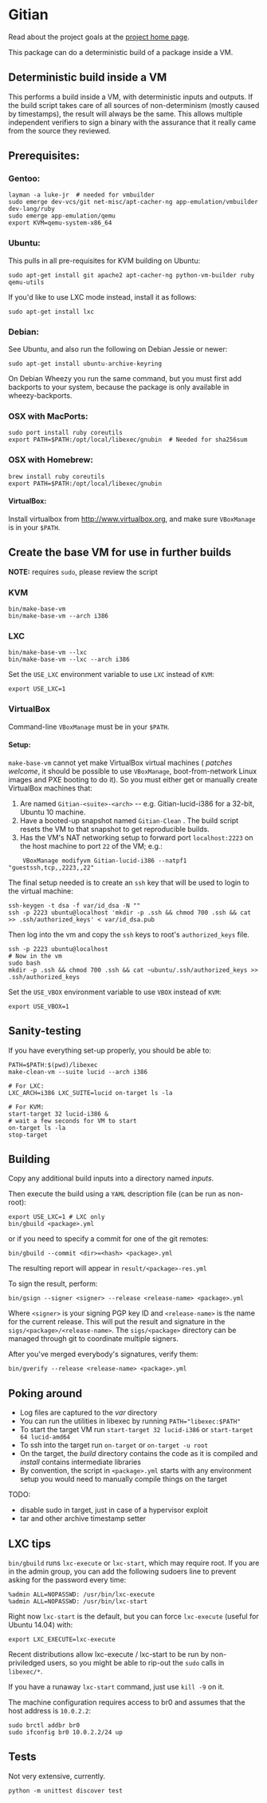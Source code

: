 # Gitian

Read about the project goals at the [project home page](https://gitian.org/).

This package can do a deterministic build of a package inside a VM.

## Deterministic build inside a VM

This performs a build inside a VM, with deterministic inputs and outputs.  If the build script takes care of all sources of non-determinism (mostly caused by timestamps), the result will always be the same.  This allows multiple independent verifiers to sign a binary with the assurance that it really came from the source they reviewed.

## Prerequisites:

### Gentoo:

    layman -a luke-jr  # needed for vmbuilder
    sudo emerge dev-vcs/git net-misc/apt-cacher-ng app-emulation/vmbuilder dev-lang/ruby
    sudo emerge app-emulation/qemu
    export KVM=qemu-system-x86_64

### Ubuntu:

This pulls in all pre-requisites for KVM building on Ubuntu:

    sudo apt-get install git apache2 apt-cacher-ng python-vm-builder ruby qemu-utils

If you'd like to use LXC mode instead, install it as follows:

    sudo apt-get install lxc

### Debian:

See Ubuntu, and also run the following on Debian Jessie or newer:

    sudo apt-get install ubuntu-archive-keyring

On Debian Wheezy you run the same command, but you must first add backports to your system, because the package is only available in wheezy-backports.

### OSX with MacPorts:

    sudo port install ruby coreutils
    export PATH=$PATH:/opt/local/libexec/gnubin  # Needed for sha256sum
    
### OSX with Homebrew:

    brew install ruby coreutils
    export PATH=$PATH:/opt/local/libexec/gnubin    

#### VirtualBox:

Install virtualbox from http://www.virtualbox.org, and make sure `VBoxManage` is in your `$PATH`.

## Create the base VM for use in further builds
**NOTE:** requires `sudo`, please review the script

### KVM

    bin/make-base-vm
    bin/make-base-vm --arch i386

### LXC

    bin/make-base-vm --lxc
    bin/make-base-vm --lxc --arch i386

Set the `USE_LXC` environment variable to use `LXC` instead of `KVM`:

    export USE_LXC=1

### VirtualBox

Command-line `VBoxManage` must be in your `$PATH`.

#### Setup:

`make-base-vm` cannot yet make VirtualBox virtual machines ( _patches welcome_, it should be possible to use `VBoxManage`, boot-from-network Linux images and PXE booting to do it). So you must either get or manually create VirtualBox machines that:

1. Are named `Gitian-<suite>-<arch>` -- e.g. Gitian-lucid-i386 for a 32-bit, Ubuntu 10 machine.
2. Have a booted-up snapshot named `Gitian-Clean` .  The build script resets the VM to that snapshot to get reproducible builds.
3. Has the VM's NAT networking setup to forward port `localhost:2223` on the host machine to port `22` of the VM; e.g.:

```
    VBoxManage modifyvm Gitian-lucid-i386 --natpf1 "guestssh,tcp,,2223,,22"
```

The final setup needed is to create an `ssh` key that will be used to login to the virtual machine:

    ssh-keygen -t dsa -f var/id_dsa -N ""
    ssh -p 2223 ubuntu@localhost 'mkdir -p .ssh && chmod 700 .ssh && cat >> .ssh/authorized_keys' < var/id_dsa.pub

Then log into the vm and copy the `ssh` keys to root's `authorized_keys` file.

    ssh -p 2223 ubuntu@localhost
    # Now in the vm
    sudo bash
    mkdir -p .ssh && chmod 700 .ssh && cat ~ubuntu/.ssh/authorized_keys >> .ssh/authorized_keys

Set the `USE_VBOX` environment variable to use `VBOX` instead of `KVM`:

    export USE_VBOX=1

## Sanity-testing

If you have everything set-up properly, you should be able to:

    PATH=$PATH:$(pwd)/libexec
    make-clean-vm --suite lucid --arch i386

    # For LXC:
    LXC_ARCH=i386 LXC_SUITE=lucid on-target ls -la

    # For KVM:
    start-target 32 lucid-i386 &
    # wait a few seconds for VM to start
    on-target ls -la
    stop-target

## Building

Copy any additional build inputs into a directory named _inputs_.

Then execute the build using a `YAML` description file (can be run as non-root):

    export USE_LXC=1 # LXC only
    bin/gbuild <package>.yml

or if you need to specify a commit for one of the git remotes:

    bin/gbuild --commit <dir>=<hash> <package>.yml

The resulting report will appear in `result/<package>-res.yml`

To sign the result, perform:

    bin/gsign --signer <signer> --release <release-name> <package>.yml

Where `<signer>` is your signing PGP key ID and `<release-name>` is the name for the current release.  This will put the result and signature in the `sigs/<package>/<release-name>`.  The `sigs/<package>` directory can be managed through git to coordinate multiple signers.

After you've merged everybody's signatures, verify them:

    bin/gverify --release <release-name> <package>.yml


## Poking around

* Log files are captured to the _var_ directory
* You can run the utilities in libexec by running `PATH="libexec:$PATH"`
* To start the target VM run `start-target 32 lucid-i386` or `start-target 64 lucid-amd64`
* To ssh into the target run `on-target` or `on-target -u root`
* On the target, the _build_ directory contains the code as it is compiled and _install_ contains intermediate libraries
* By convention, the script in `<package>.yml` starts with any environment setup you would need to manually compile things on the target

TODO:
- disable sudo in target, just in case of a hypervisor exploit
- tar and other archive timestamp setter

## LXC tips

`bin/gbuild` runs `lxc-execute` or `lxc-start`, which may require root.  If you are in the admin group, you can add the following sudoers line to prevent asking for the password every time:

    %admin ALL=NOPASSWD: /usr/bin/lxc-execute
    %admin ALL=NOPASSWD: /usr/bin/lxc-start

Right now `lxc-start` is the default, but you can force `lxc-execute` (useful for Ubuntu 14.04) with:

    export LXC_EXECUTE=lxc-execute

Recent distributions allow lxc-execute / lxc-start to be run by non-priviledged users, so you might be able to rip-out the `sudo` calls in `libexec/*`.

If you have a runaway `lxc-start` command, just use `kill -9` on it.

The machine configuration requires access to br0 and assumes that the host address is `10.0.2.2`:

    sudo brctl addbr br0
    sudo ifconfig br0 10.0.2.2/24 up

## Tests

Not very extensive, currently.

`python -m unittest discover test`
